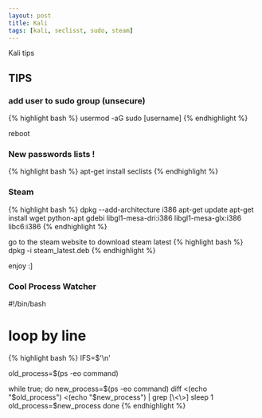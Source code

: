 ```yaml
---
layout: post
title: Kali
tags: [kali, seclisst, sudo, steam]
---
```



Kali tips

## TIPS

### add user to sudo group (unsecure)
{% highlight bash %}
usermod -aG sudo [username]
{% endhighlight %}

reboot


### New passwords lists !
{% highlight bash %}
apt-get install seclists
{% endhighlight %}


### Steam
{% highlight bash %}
dpkg --add-architecture i386
apt-get update
apt-get install wget python-apt gdebi libgl1-mesa-dri:i386 libgl1-mesa-glx:i386 libc6:i386
{% endhighlight %}

go to the steam website to download steam latest
{% highlight bash %}
dpkg -i steam_latest.deb
{% endhighlight %}

enjoy :]

### Cool Process Watcher

#!/bin/bash

# loop by line
{% highlight bash %}
IFS=$'\n'

old_process=$(ps -eo command)

while true; do
	new_process=$(ps -eo command)
	diff <(echo "$old_process") <(echo "$new_process") | grep [\<\>]
	sleep 1
	old_process=$new_process
done
{% endhighlight %}
